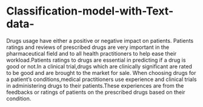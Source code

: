 # Classification-model-with-Text-data-
Drugs usage have either a positive or negative impact on patients. Patients ratings and reviews of prescribed drugs are very important in the pharmaceutical field and to all health practitioners to help ease their workload.Patients ratings to drugs are essential in predicting if a drug is good or not.In a clinical trial,drugs which are clinically significant are rated to be good and are brought to the market for sale. When choosing drugs for a patient’s conditions,medical practitioners use experience and clinical trials in administering drugs to their patients.These experiences are from the feedbacks or ratings of patients on the prescribed drugs based on their condition.
